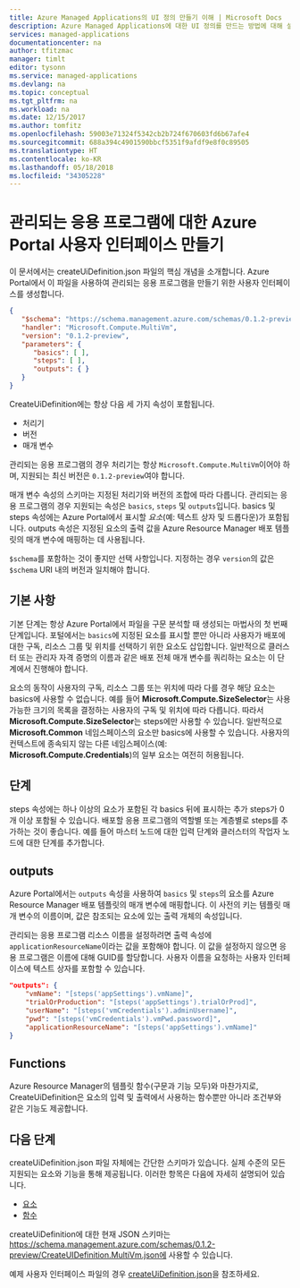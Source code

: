 ```yaml
---
title: Azure Managed Applications의 UI 정의 만들기 이해 | Microsoft Docs
description: Azure Managed Applications에 대한 UI 정의를 만드는 방법에 대해 설명합니다.
services: managed-applications
documentationcenter: na
author: tfitzmac
manager: timlt
editor: tysonn
ms.service: managed-applications
ms.devlang: na
ms.topic: conceptual
ms.tgt_pltfrm: na
ms.workload: na
ms.date: 12/15/2017
ms.author: tomfitz
ms.openlocfilehash: 59003e71324f5342cb2b724f670603fd6b67afe4
ms.sourcegitcommit: 688a394c4901590bbcf5351f9afdf9e8f0c89505
ms.translationtype: HT
ms.contentlocale: ko-KR
ms.lasthandoff: 05/18/2018
ms.locfileid: "34305228"
---
```

# <a name="create-azure-portal-user-interface-for-your-managed-application"></a>관리되는 응용 프로그램에 대한 Azure Portal 사용자 인터페이스 만들기
이 문서에서는 createUiDefinition.json 파일의 핵심 개념을 소개합니다. Azure Portal에서 이 파일을 사용하여 관리되는 응용 프로그램을 만들기 위한 사용자 인터페이스를 생성합니다.

```json
{
   "$schema": "https://schema.management.azure.com/schemas/0.1.2-preview/CreateUIDefinition.MultiVm.json#",
   "handler": "Microsoft.Compute.MultiVm",
   "version": "0.1.2-preview",
   "parameters": {
      "basics": [ ],
      "steps": [ ],
      "outputs": { }
   }
}
```

CreateUiDefinition에는 항상 다음 세 가지 속성이 포함됩니다. 

* 처리기
* 버전
* 매개 변수

관리되는 응용 프로그램의 경우 처리기는 항상 `Microsoft.Compute.MultiVm`이어야 하며, 지원되는 최신 버전은 `0.1.2-preview`여야 합니다.

매개 변수 속성의 스키마는 지정된 처리기와 버전의 조합에 따라 다릅니다. 관리되는 응용 프로그램의 경우 지원되는 속성은 `basics`, `steps` 및 `outputs`입니다. basics 및 steps 속성에는 Azure Portal에서 표시할 _요소_(예: 텍스트 상자 및 드롭다운)가 포함됩니다. outputs 속성은 지정된 요소의 출력 값을 Azure Resource Manager 배포 템플릿의 매개 변수에 매핑하는 데 사용됩니다.

`$schema`를 포함하는 것이 좋지만 선택 사항입니다. 지정하는 경우 `version`의 값은 `$schema` URI 내의 버전과 일치해야 합니다.

## <a name="basics"></a>기본 사항
기본 단계는 항상 Azure Portal에서 파일을 구문 분석할 때 생성되는 마법사의 첫 번째 단계입니다. 포털에서는 `basics`에 지정된 요소를 표시할 뿐만 아니라 사용자가 배포에 대한 구독, 리소스 그룹 및 위치를 선택하기 위한 요소도 삽입합니다. 일반적으로 클러스터 또는 관리자 자격 증명의 이름과 같은 배포 전체 매개 변수를 쿼리하는 요소는 이 단계에서 진행해야 합니다.

요소의 동작이 사용자의 구독, 리소스 그룹 또는 위치에 따라 다를 경우 해당 요소는 basics에 사용할 수 없습니다. 예를 들어 **Microsoft.Compute.SizeSelector**는 사용 가능한 크기의 목록을 결정하는 사용자의 구독 및 위치에 따라 다릅니다. 따라서 **Microsoft.Compute.SizeSelector**는 steps에만 사용할 수 있습니다. 일반적으로 **Microsoft.Common** 네임스페이스의 요소만 basics에 사용할 수 있습니다. 사용자의 컨텍스트에 종속되지 않는 다른 네임스페이스(예: **Microsoft.Compute.Credentials**)의 일부 요소는 여전히 허용됩니다.

## <a name="steps"></a>단계
steps 속성에는 하나 이상의 요소가 포함된 각 basics 뒤에 표시하는 추가 steps가 0개 이상 포함될 수 있습니다. 배포할 응용 프로그램의 역할별 또는 계층별로 steps를 추가하는 것이 좋습니다. 예를 들어 마스터 노드에 대한 입력 단계와 클러스터의 작업자 노드에 대한 단계를 추가합니다.

## <a name="outputs"></a>outputs
Azure Portal에서는 `outputs` 속성을 사용하여 `basics` 및 `steps`의 요소를 Azure Resource Manager 배포 템플릿의 매개 변수에 매핑합니다. 이 사전의 키는 템플릿 매개 변수의 이름이며, 값은 참조되는 요소에 있는 출력 개체의 속성입니다.

관리되는 응용 프로그램 리소스 이름을 설정하려면 출력 속성에 `applicationResourceName`이라는 값을 포함해야 합니다. 이 값을 설정하지 않으면 응용 프로그램은 이름에 대해 GUID를 할당합니다. 사용자 이름을 요청하는 사용자 인터페이스에 텍스트 상자를 포함할 수 있습니다.

```json
"outputs": {
    "vmName": "[steps('appSettings').vmName]",
    "trialOrProduction": "[steps('appSettings').trialOrProd]",
    "userName": "[steps('vmCredentials').adminUsername]",
    "pwd": "[steps('vmCredentials').vmPwd.password]",
    "applicationResourceName": "[steps('appSettings').vmName]"
}
```

## <a name="functions"></a>Functions
Azure Resource Manager의 템플릿 함수(구문과 기능 모두)와 마찬가지로, CreateUiDefinition은 요소의 입력 및 출력에서 사용하는 함수뿐만 아니라 조건부와 같은 기능도 제공합니다.

## <a name="next-steps"></a>다음 단계
createUiDefinition.json 파일 자체에는 간단한 스키마가 있습니다. 실제 수준의 모든 지원되는 요소와 기능을 통해 제공됩니다. 이러한 항목은 다음에 자세히 설명되어 있습니다.

- [요소](create-uidefinition-elements.md)
- [함수](create-uidefinition-functions.md)

createUiDefinition에 대한 현재 JSON 스키마는 https://schema.management.azure.com/schemas/0.1.2-preview/CreateUIDefinition.MultiVm.json에 사용할 수 있습니다.

예제 사용자 인터페이스 파일의 경우 [createUiDefinition.json](https://github.com/Azure/azure-managedapp-samples/blob/master/samples/201-managed-app-using-existing-vnet/createUiDefinition.json)을 참조하세요.
